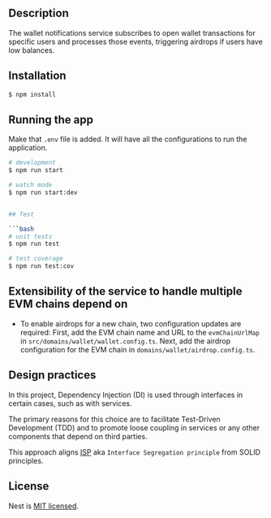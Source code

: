 ## Description

The wallet notifications service subscribes to open wallet transactions for specific users and processes those events, triggering airdrops if users have low balances.

## Installation

```bash
$ npm install
```

## Running the app
Make that `.env` file is added. It will have all the configurations to run the application.

```bash
# development
$ npm run start

# watch mode
$ npm run start:dev


## Test

```bash
# unit tests
$ npm run test

# test coverage
$ npm run test:cov
```

## Extensibility of the service to handle multiple EVM chains depend on 

- To enable airdrops for a new chain, two configuration updates are required:
   First, add the EVM chain name and URL to the `evmChainUrlMap` in `src/domains/wallet/wallet.config.ts`. 
   Next, add the airdrop configuration for the EVM chain in `domains/wallet/airdrop.config.ts`.


## Design practices

In this project, Dependency Injection (DI) is used through interfaces in certain cases, such as with services. 

The primary reasons for this choice are to facilitate Test-Driven Development (TDD) and to promote loose coupling in services or any other components that depend on third parties.

This approach aligns [ISP](https://en.wikipedia.org/wiki/Interface_segregation_principle) aka `Interface Segregation principle` from SOLID principles.

## License

Nest is [MIT licensed](LICENSE).
